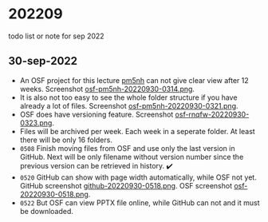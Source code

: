 # 202209
todo list or note for sep 2022


## 30-sep-2022
+ An OSF project for this lecture [pm5nh](https://osf.io/pm5nh/) can not give clear view after 12 weeks. Screenshot [osf-pm5nh-20220930-0314.png](img/osf-pm5nh-20220930-0314.png).
+ It is also not too easy to see the whole folder structure if you have already a lot of files. Screenshot [osf-pm5nh-20220930-0321.png](img/osf-pm5nh-20220930-0321.png).
+ OSF does have versioning feature. Screenshot [osf-rnqfw-20220930-0323.png](img/osf-rnqfw-20220930-0323.png).
+ Files will be archived per week. Each week in a seperate folder. At least there will be only 16 folders.
+ `0508` Finish moving files from OSF and use only the last version in GitHub. Next will be only filename without version number since the previous version can be retrieved in history. :heavy_check_mark:
+ `0520` GitHub can show with page width automatically, while OSF not yet.
GitHub screenshot [github-20220930-0518.png](img/github-20220930-0518.png).
OSF screenshot [osf-20220930-0518.png](img/osf-20220930-0518.png).
+ `0522` But OSF can view PPTX file online, while GitHub can not and it must be downloaded.